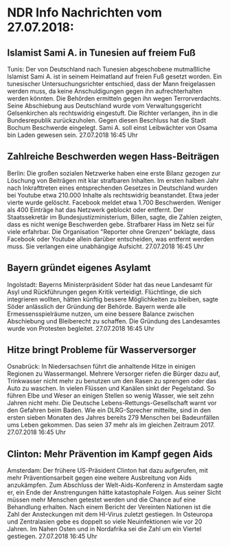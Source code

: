 # NDR Info Nachrichten vom 27.07.2018:


## Islamist Sami A. in Tunesien auf freiem Fuß
Tunis:	Der von Deutschland nach Tunesien abgeschobene mutmaßliche Islamist Sami A. ist in seinem Heimatland auf freien Fuß gesetzt worden. Ein tunesischer Untersuchungsrichter entschied, dass der Mann freigelassen werden muss, da keine Anschuldigungen gegen ihn aufrechterhalten werden könnten. Die Behörden ermitteln gegen ihn wegen Terrorverdachts. Seine Abschiebung aus Deutschland wurde vom Verwaltungsgericht Gelsenkirchen als rechtswidrig eingestuft. Die Richter verlangen, ihn in die Bundesrepublik zurückzuholen. Gegen diesen Beschluss hat die Stadt Bochum Beschwerde eingelegt. Sami A. soll einst Leibwächter von Osama bin Laden gewesen sein. 27.07.2018 16:45 Uhr 

## Zahlreiche Beschwerden wegen Hass-Beiträgen
Berlin: Die großen sozialen Netzwerke haben eine erste Bilanz gezogen zur Löschung von Beiträgen mit klar strafbaren Inhalten. Im ersten halben Jahr nach Inkrafttreten eines entsprechenden Gesetzes in Deutschland wurden bei Youtube etwa 210.000 Inhalte als rechtswidrig beanstandet. Etwa jeder vierte wurde gelöscht. Facebook meldet etwa 1.700 Beschwerden. Weniger als 400 Einträge hat das Netzwerk geblockt oder entfernt. Der Staatssekretär im Bundesjustizministerium, Billen, sagte, die Zahlen zeigten, dass es nicht wenige Beschwerden gebe. Strafbarer Hass im Netz sei für viele erfahrbar. Die Organisation "Reporter ohne Grenzen" beklagte, dass Facebook oder Youtube allein darüber entscheiden, was entfernt werden muss. Sie verlangen eine unabhängige Aufsicht. 27.07.2018 16:45 Uhr 

## Bayern gründet eigenes Asylamt
Ingolstadt:		Bayerns Ministerpräsident Söder hat das neue Landesamt für Asyl und Rückführungen gegen Kritik verteidigt. Flüchtlinge, die sich integrieren wollten, hätten künftig bessere Möglichkeiten zu bleiben, sagte Söder anlässlich der Gründung der Behörde. Bayern werde alle Ermessensspielräume nutzen, um eine bessere Balance zwischen Abschiebung und Bleiberecht zu schaffen. Die Gründung des Landesamtes wurde von Protesten begleitet. 27.07.2018 16:45 Uhr 

## Hitze bringt Probleme für Wasserversorger
Osnabrück: In Niedersachsen führt die anhaltende Hitze in einigen Regionen zu Wassermangel. Mehrere Versorger riefen die Bürger dazu auf, Trinkwasser nicht mehr zu benutzen um den Rasen zu sprengen oder das Auto zu waschen. In vielen Flüssen und Kanälen sinkt der Pegelstand. So führen Elbe und Weser an einigen Stellen so wenig Wasser, wie seit zehn Jahren nicht mehr. Die Deutsche Lebens-Rettungs-Gesellschaft warnt vor den Gefahren beim Baden. Wie ein DLRG-Sprecher mitteilte, sind in den ersten sieben Monaten des Jahres bereits 279 Menschen bei Badeunfällen ums Leben gekommen. Das seien 37 mehr als im gleichen Zeitraum 2017. 27.07.2018 16:45 Uhr 

## Clinton: Mehr Prävention im Kampf gegen Aids
Amsterdam: Der frühere US-Präsident Clinton hat dazu aufgerufen, mit mehr Präventionsarbeit gegen eine weitere Ausbreitung von Aids anzukämpfen. Zum Abschluss der Welt-Aids-Konferenz in Amsterdam sagte er, ein Ende der Anstrengungen hätte katastophale Folgen. Aus seiner Sicht müssen mehr Menschen getestet werden und die Chance auf eine Behandlung erhalten. Nach einem Bericht der Vereinten Nationen ist die Zahl der Ansteckungen mit dem HI-Virus zuletzt gestiegen. In Osteuropa und Zentralasien gebe es doppelt so viele Neuinfektionen wie vor 20 Jahren. Im Nahen Osten und in Nordafrika sei die Zahl um ein Viertel gestiegen. 27.07.2018 16:45 Uhr 
